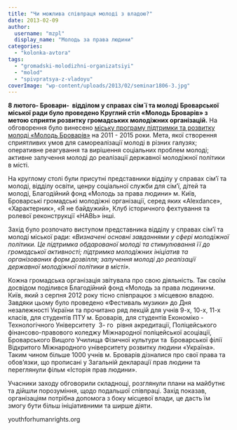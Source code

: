 ```yaml
---
title: "Чи можлива співпраця молоді з владою?"
date: 2013-02-09
author: 
  username: "mzpl"
  display_name: "Молодь за права людини"
categories: 
  - "kolonka-avtora"
tags: 
  - "gromadski-molodizhni-organizatsiyi"
  - "molod"
  - "spivpratsya-z-vladoyu"
coverImage: "wp-content/uploads/2013/02/seminar1806-3.jpg"
---
```


**8 лютого- Бровари-  відділом у справах сім΄ї та молоді Броварської міської ради було проведено Круглий стіл «Молодь Броварів» з метою сприяти розвитку громадських молодіжних організацій.** На обговорення було винесено [міську програму підтримки та розвитку молоді «Молодь Броварів»](https://rizanenko.org/downloads/doc/5_sesia_BMR/14.pdf) на 2011 - 2015 роки. Мета, якої створення сприятливих умов для самореалізації молоді в різних галузях; оперативне реагування та вирішення соціальних проблем молоді; активне залучення молоді до реалізації державної молодіжної політики в місті.

На круглому столі були присутні представники відділу у справах сім’ї та молоді, відділу освіти, ценру соціальної служби для сім’ї, дітей та молоді, Благодійний фонд «Молодь за права людини» м. Київ, Броварські громадські молодіжні організації, серед яких «Alexdance», «Характерник», «Я не байдужий», Клуб історичного фехтування та ролевої реконструкції «НАВЬ» інші.

Захід було розпочато виступом представника відділу у справах сім’ї та молоді міської ради: _«Визначені основні завданнями у сфері молодіжної політики. Це підтримка обдарованої молоді та стимулювання її до громадської активності; підтримка молодіжних ініціатив та організованих форм дозвілля; залучення молоді до реалізації державної молодіжної політики в місті»._

Кожна громадська організація звітувала про свою діяльність. Так своїм досвідом поділився Благодійний фонд «Молодь за права людини»м. Київ, який з серпня 2012 року тісно співпрацює з місцевою владою. Завдяки цьому було проведено «Фестиваль музики» до Дня незалежності України та прочитано ряд лекцій для учнів 9-х, 10-х, 11-х класів, для студентів ПТУ м. Броварів, для студентів Економіко - Технологічного Університету  3- го  рівня акредитації, Поліцейського фінансово-правового коледжу Міжнародної поліцейської асоціації, Броварського Вищого Училища Фізичної культури та  Броварської філії Відкритого Міжнародного університету розвитку людини «Україна». Таким чином більше 1000 учнів м. Броварів дізналися про свої права та обов’язки, що прописані у Загальній декларації прав людини та переглянули фільм «Історія прав людини».

Учасники заходу обговорили складнощі, розглянули плани на майбутнє та дійшли порозуміння, щодо подальшої співпраці. Захід показав, організаціям потрібна допомога з боку місцевої влади, це дасть їм змогу бути більш ініціативними та ширше діяти.

youthforhumanrights.org
